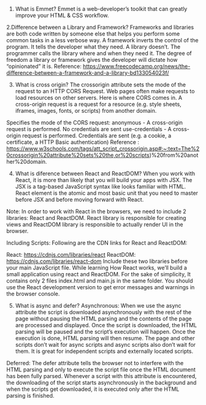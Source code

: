 1. What is Emmet?
Emmet is a web-developer’s toolkit that can greatly improve your HTML & CSS workflow.

2.Difference between a Library and Framework?
Frameworks and libraries are both code written by someone else that helps you perform some common tasks in a less verbose way.
A framework inverts the control of the program. It tells the developer what they need. A library doesn’t. The programmer calls the library where and when they need it.
The degree of freedom a library or framework gives the developer will dictate how “opinionated” it is.
Reference: https://www.freecodecamp.org/news/the-difference-between-a-framework-and-a-library-bd133054023f/

3. What is cross origin?
The crossorigin attribute sets the mode of the request to an HTTP CORS Request.
Web pages often make requests to load resources on other servers. Here is where CORS comes in.
A cross-origin request is a request for a resource (e.g. style sheets, iframes, images, fonts, or scripts) from another domain.

Specifies the mode of the CORS request:
anonymous - A cross-origin request is performed. No credentials are sent
use-credentials - A cross-origin request is performed. Credentials are sent (e.g. a cookie, a certificate, a HTTP Basic authentication)
Reference : https://www.w3schools.com/tags/att_script_crossorigin.asp#:~:text=The%20crossorigin%20attribute%20sets%20the,or%20scripts)%20from%20another%20domain.

4. What is diference between React and ReactDOM?
When you work with React, it is more than likely that you will build your apps with JSX. The JSX is a tag-based JavaScript syntax like looks familiar with HTML. React element is the atomic and most basic unit that you need to master before JSX and before moving forward with React.

Note: In order to work with React in the browsers, we need to include 2 libraries: React and ReactDOM. React library is responsible for creating views and ReactDOM library is responsible to actually render UI in the browser.

Including Scripts: Following are the CDN links for React and ReactDOM:

React: https://cdnjs.com/libraries/react
ReactDOM: https://cdnjs.com/libraries/react-dom
Include these two libraries before your main JavaScript file. While learning How React works, we’ll build a small application using react and ReactDOM. For the sake of simplicity, It contains only 2 files index.html and main.js in the same folder. You should use the React development version to get error messages and warnings in the browser console.

5. What is async and defer?
Asynchronous: When we use the async attribute the script is downloaded asynchronously with the rest of the page without pausing the HTML parsing and the contents of the page are processed and displayed. Once the script is downloaded, the HTML parsing will be paused and the script’s execution will happen. Once the execution is done, HTML parsing will then resume. The page and other scripts don’t wait for async scripts and async scripts also don’t wait for them. It is great for independent scripts and externally located scripts.

Deferred: The defer attribute tells the browser not to interfere with the HTML parsing and only to execute the script file once the HTML document has been fully parsed. Whenever a script with this attribute is encountered, the downloading of the script starts asynchronously in the background and when the scripts get downloaded, it is executed only after the HTML parsing is finished.